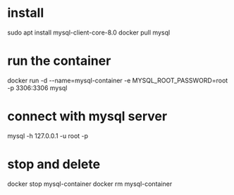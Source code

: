 # install

  sudo apt install mysql-client-core-8.0 
  docker pull mysql

# run the container
  docker run -d --name=mysql-container -e MYSQL_ROOT_PASSWORD=root -p 3306:3306 mysql

# connect with mysql server
  mysql -h 127.0.0.1 -u root -p

# stop and delete
docker stop mysql-container
docker rm mysql-container
